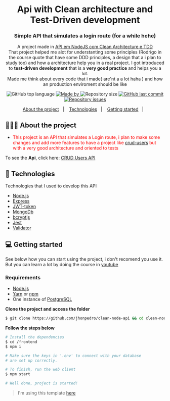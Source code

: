 <h1 align="center">
	Api with Clean architecture and Test-Driven development
</h1>

<h3 align="center">
  Simple API that simulates a login route (for a while hehe)
</h3>

<p align="center">A project made in <a href="https://www.youtube.com/watch?v=vV1wQ6GFH0A&list=PL9aKtVrF05DyEwK5kdvzrYXFdpZfj1dsG">API em NodeJS com Clean Architecture e TDD</a>
<br/>
That project helped me alot for understanting some principles (Rodrigo in the course quote that have some DDD principles, a design that a i plan to study too) and how a architecture help you in a real project. I got introduced to <strong>test-driven development</strong>  that is a <strong>very good practice</strong> and helps you a lot.
<br/>
Made me think about every code that i made( are'nt a a lot haha ) and how an production enviroment should be like
</p>

<p align="center">
  <img alt="GitHub top language" src="https://img.shields.io/github/languages/top/jhonpedro/clean-node-api">

  <a href="https://github.com/jhonpedro">
    <img alt="Made by" src="https://img.shields.io/badge/made%20by-joao%20pedro-gree">
  </a>
  
  <img alt="Repository size" src="https://img.shields.io/github/repo-size/jhonpedro/clean-node-api">
  
  <a href="https://github.com/jhonpedro/clean-node-api/commits/master">
    <img alt="GitHub last commit" src="https://img.shields.io/github/last-commit/jhonpedro/clean-node-api">
  </a>
  
  <a href="https://github.com/jhonpedro/clean-node-api/issues">
    <img alt="Repository issues" src="https://img.shields.io/github/issues/jhonpedro/clean-node-api">
  </a>

</p>

<p align="center">
  <a href="#-about-the-project">About the project</a>&nbsp;&nbsp;&nbsp;|&nbsp;&nbsp;&nbsp;
  <a href="#-technologies">Technologies</a>&nbsp;&nbsp;&nbsp;|&nbsp;&nbsp;&nbsp;
  <a href="#-getting-started">Getting started</a>&nbsp;&nbsp;&nbsp;|&nbsp;&nbsp;&nbsp;
</p>

## 👨🏻‍💻 About the project

- <p style="color: red;">This project is an API that simulates a Login route, i plan to make some changes and add more features to have a project like <a href="https://github.com/jhonpedro/crud-users">crud-users</a> but with a very good architecture and oriented to tests</p>

To see the **Api**, click here: [CRUD Users API](https://github.com/jhonpedro/clean-node-api/tree/master/backend)</br>

## 🚀 Technologies

Technologies that I used to develop this API

- [Node.js](https://nodejs.org/en/)
- [Express](https://expressjs.com/pt-br/)
- [JWT-token](https://jwt.io/)
- [MongoDb](https://www.npmjs.com/package/mongodb)
- [bcryptjs](https://github.com/dcodeIO/bcrypt.js/)
- [Jest](https://jestjs.io/)
- [Validator](https://www.npmjs.com/package/validator)


## 💻 Getting started

See below how you can start using the project, i don't recomend you use it. But you can learn a lot by doing the course in [youtube](https://www.youtube.com/watch?v=vV1wQ6GFH0A&list=PL9aKtVrF05DyEwK5kdvzrYXFdpZfj1dsG)

### Requirements

- [Node.js](https://nodejs.org/en/)
- [Yarn](https://classic.yarnpkg.com/) or [npm](https://www.npmjs.com/)
- One instance of [PostgreSQL](https://www.postgresql.org/)

**Clone the project and access the folder**

```bash
$ git clone https://github.com/jhonpedro/clean-node-api && cd clean-node-api
```

**Follow the steps below**

```bash
# Install the dependencies
$ cd /frontend
$ npm i

# Make sure the keys in '.env' to connect with your database
# are set up correctly.

# To finish, run the web client
$ npm start

# Well done, project is started!
```

> I'm using this template [here](https://github.com/EliasGcf/readme-template/tree/master/templates)
